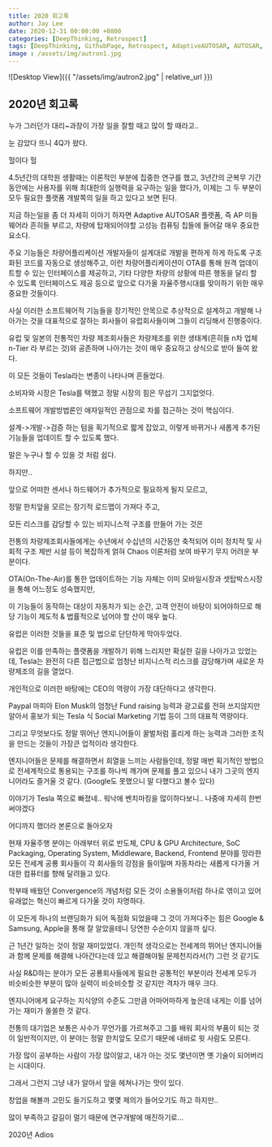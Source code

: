 ```yaml
---
title: 2020 회고록
author: Jay Lee
date: 2020-12-31 00:00:00 +0800
categories: [DeepThinking, Retrospect]
tags: [DeepThinking, GithubPage, Retrospect, AdaptiveAUTOSAR, AUTOSAR, ClassicAUTOSAR, ECU, CPU, GPU, OTA]
image : /assets/img/autron1.jpg
---
```


![Desktop View]({{ "/assets/img/autron2.jpg" | relative_url }})

## 2020년 회고록

누가 그러던가 대리~과장이 가장 일을 잘할 때고 많이 할 때라고..

눈 감았다 뜨니 4Q가 왔다.

헐이다 헐

4.5년간의 대학원 생활때는 이론적인 부분에 집중한 연구를 했고, 3년간의 군복무 기간동안에는 사용자를 위해 최대한의 실행력을 요구하는 일을 했다가, 이제는 그 두 부분이 모두 필요한 플랫폼 개발쪽의 일을 하고 있다고 보면 된다.

지금 하는일을 좀 더 자세히 이야기 하자면 Adaptive AUTOSAR 플랫폼, 즉 AP 미들웨어라 흔히들 부르고, 차량에 탑재되어야할 고성능 컴퓨팅 칩들에 들어갈 매우 중요한 요소다.

주요 기능들은 차량어플리케이션 개발자들이 설계대로 개발을 편하게 하게 하도록 구조화된 코드를 자동으로 생성해주고, 이런 차량어플리케이션이 OTA를 통해 원격 업데이트할 수 있는 인터페이스를 제공하고, 기타 다양한 차량의 상황에 따른 행동을 달리 할 수 있도록 인터페이스도 제공 등으로 앞으로 다가올 자율주행시대를 맞이하기 위한 매우 중요한 것들이다.

사실 이러한 소프트웨어적 기능들을 장기적인 안목으로 추상적으로 설계하고 개발해 나아가는 것을 대표적으로 잘하는 회사들이 유럽회사들이며 그들이 리딩해서 진행중이다.

유럽 및 일본의 전통적인 차량 제조회사들은 차량제조를 위한 생태계(흔히들 n차 업체 n-Tier 라 부르는 것)와 공존하며 나아가는 것이 매우 중요하고 상식으로 받아 들여 왔다.

이 모든 것들이 Tesla라는 변종이 나타나며 흔들었다. 

소비자와 시장은 Tesla를 택했고 정말 시장의 힘은 무섭기 그지없엇다.

소프트웨어 개발방법론인 애자일적인 관점으로 차를 접근하는 것이 핵심이다.

설계->개발->검증 하는 텀을 획기적으로 짧게 잡았고, 이렇게 바뀌거나 새롭게 추가된 기능들을 업데이트 할 수 있도록 했다.

말은 누구나 할 수 있을 것 처럼 쉽다.

하지만.. 

앞으로 어떠한 센서나 하드웨어가 추가적으로 필요하게 될지 모르고,

정말 한치앞을 모르는 장기적 로드맵이 가져다 주고,

모든 리스크를 감당할 수 있는 비지니스적 구조를 만들어 가는 것은 

전통의 차량제조회사들에게는 수년에서 수십년의 시간동안 축적되어 이미 정치적 및 사회적 구조 제반 시설 등이 복잡하게 얽혀 Chaos 이론처럼 보여 바꾸기 무지 어려운 부분이다.

OTA(On-The-Air)를 통한 업데이트하는 기능 자체는 이미 모바일시장과 셋탑박스시장을 통해 어느정도 성숙했지만,

이 기능들이 동작하는 대상이 자동차가 되는 순간, 고객 안전이 바탕이 되어야하므로 해당 기능이 제도적 & 법률적으로 넘어야 할 산이 매우 높다.

유럽은 이러한 것들을 표준 및 법으로 단단하게 막아두었다.

유럽은 이를 만족하는 플랫폼을 개발하기 위해 느리지만 확실한 길을 나아가고 있었는데, Tesla는 완전히 다른 접근법으로 엄청난 비지니스적 리스크를 감당해가며 새로운 차량제조의 길을 열었다.

개인적으로 이러한 바탕에는 CEO의 역량이 가장 대단하다고 생각한다.

Paypal 마피아 Elon Musk의 엄청난 Fund raising 능력과 광고료를 전혀 쓰지않지만 알아서 홍보가 되는 Tesla 식 Social Marketing 기법 등이 그의 대표적 역량이다.

그리고 무엇보다도 정말 뛰어난 엔지니어들이 꿀벌처럼 홀리게 하는 능력과 그러한 조직을 만드는 것들이 가장큰 업적이라 생각한다.

엔지니어들은 문제를 해결하면서 희열을 느끼는 사람들인데, 정말 매번 획기적인 방법으로 전세계적으로 통용되는 구조를 하나씩 깨가며 문제를 풀고 있으니 내가 그곳의 엔지니어라도 즐거울 것 같다. (Google도 못했으니 말 다했다고 볼수 있다)

이야기가 Tesla 쪽으로 빠졌네.. 워낙에 벤치마킹을 많이하다보니.. 나중에 자세히 한번 써야겠다

어디까지 했더라 본론으로 돌아오자

현재 자율주행 분야는 아래부터 위로 반도체, CPU & GPU Architecture, SoC Packaging, Operating System, Middleware, Backend, Frontend 분야를 망라한 모든 전세계 공룡 회사들이 각 회사들의 강점을 들이밀며 자동차라는 새롭게 다가올 거대한 컴퓨터를 향해 달려들고 있다.

학부때 배웠던 Convergence의 개념처럼 모든 것이 소용돌이처럼 하나로 엮이고 있어 유래없는 혁신이 빠르게 다가올 것이 자명하다.

이 모든게 하나의 브랜딩화가 되어 독점화 되었을때 그 것이 가져다주는 힘은 Google & Samsung, Apple을 통해 잘 알았을테니 당연한 수순이지 않을까 싶다.

근 1년간 일하는 것이 정말 재미있었다. 개인적 생각으로는 전세계의 뛰어난 엔지니어들과 함께 문제를 해결해 나아간다는데 있고 해결해야될 문제천지라서(?) 그런 것 같기도

사실 R&D하는 분야가 모든 공룡회사들에게 필요한 공통적인 부분이라 전세계 모두가 비슷비슷한 부분이 많아 실력이 비슷비슷할 것 같지만 격차가 매우 크다.

엔지니어에게 요구하는 지식양의 수준도 그만큼 어마어마하게 높은데 내게는 이를 넘어가는 재미가 쏠쏠한 것 같다.

전통의 대기업은 보통은 사수가 무언가를 가르쳐주고 그를 배워 회사의 부품이 되는 것이 일반적이지만, 이 분야는 정말 한치앞도 모르기 때문에 내바로 윗 사람도 모른다.

가장 많이 공부하는 사람이 가장 많이알고,  내가 아는 것도 몇년이면 옛 기술이 되어버리는 시대이다.

그래서 그런지 그냥 내가 알아서 앞을 헤쳐나가는 맛이 있다.

창업을 해볼까 고민도 들기도하고 몇몇 제의가 들어오기도 하고 하지만..

많이 부족하고 갈길이 멀기 때문에 연구개발에 매진하기로...

2020년 Adios